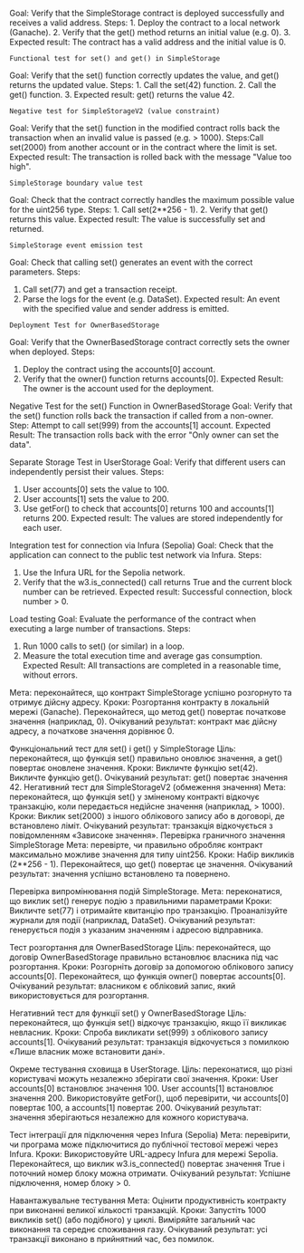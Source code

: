 Goal: Verify that the SimpleStorage contract is deployed successfully and receives a valid address.
 Steps:
    1. Deploy the contract to a local network (Ganache).
    2. Verify that the get() method returns an initial value (e.g. 0).
    3. Expected result: The contract has a valid address and the initial value is 0.

    Functional test for set() and get() in SimpleStorage
  Goal: Verify that the set() function correctly updates the value, and get() returns the updated value.
    Steps:
    1. Call the set(42) function.
    2. Call the get() function.
    3. Expected result: get() returns the value 42.

    Negative test for SimpleStorageV2 (value constraint)
  Goal: Verify that the set() function in the modified contract rolls back the transaction when an invalid value is passed (e.g. > 1000).
Steps:Call set(2000) from another account or in the contract where the limit is set.
Expected result: The transaction is rolled back with the message "Value too high".

    SimpleStorage boundary value test
Goal: Check that the contract correctly handles the maximum possible value for the uint256 type.
    Steps:
    1. Call set(2**256 - 1).
    2. Verify that get() returns this value.
Expected result: The value is successfully set and returned.

    SimpleStorage event emission test
  Goal: Check that calling set() generates an event with the correct parameters.
  Steps: 
  1. Call set(77) and get a transaction receipt.
  2. Parse the logs for the event (e.g. DataSet).
  Expected result: An event with the specified value and sender address is emitted.

    Deployment Test for OwnerBasedStorage
Goal: Verify that the OwnerBasedStorage contract correctly sets the owner when deployed.
  Steps:
  1. Deploy the contract using the accounts[0] account.
  2. Verify that the owner() function returns accounts[0].
Expected Result: The owner is the account used for the deployment.

Negative Test for the set() Function in OwnerBasedStorage
Goal: Verify that the set() function rolls back the transaction if called from a non-owner.
  Step: Attempt to call set(999) from the accounts[1] account.
Expected Result: The transaction rolls back with the error "Only owner can set the data".

Separate Storage Test in UserStorage
Goal: Verify that different users can independently persist their values.
  Steps:
  1. User accounts[0] sets the value to 100.
  2. User accounts[1] sets the value to 200.
  3. Use getFor() to check that accounts[0] returns 100 and accounts[1] returns 200.
Expected result: The values ​​are stored independently for each user.

Integration test for connection via Infura (Sepolia)
Goal: Check that the application can connect to the public test network via Infura.
  Steps:
  1. Use the Infura URL for the Sepolia network.
  2. Verify that the w3.is_connected() call returns True and the current block number can be retrieved.
Expected result: Successful connection, block number > 0.

Load testing
Goal: Evaluate the performance of the contract when executing a large number of transactions.
  Steps:
  1. Run 1000 calls to set() (or similar) in a loop.
  2. Measure the total execution time and average gas consumption.
Expected Result: All transactions are completed in a reasonable time, without errors.


Мета: переконайтеся, що контракт SimpleStorage успішно розгорнуто та отримує дійсну адресу. 
Кроки:
Розгортання контракту в локальній мережі (Ganache). Переконайтеся, що метод get() повертає початкове значення (наприклад, 0). 
Очікуваний результат: контракт має дійсну адресу, а початкове значення дорівнює 0. 

Функціональний тест для set() і get() у SimpleStorage 
Ціль: переконайтеся, що функція set() правильно оновлює значення, а get() повертає оновлене значення. 
Кроки:
Викличте функцію set(42). Викличте функцію get(). Очікуваний результат: get() повертає значення 42. Негативний тест для SimpleStorageV2 (обмеження значення) Мета: переконайтеся, що функція set() у зміненому контракті відкочує транзакцію, коли передається недійсне значення (наприклад, > 1000).
Кроки:
Виклик set(2000) з іншого облікового запису або в договорі, де встановлено ліміт. 
Очікуваний результат: транзакція відкочується з повідомленням «Зависоке значення». 
Перевірка граничного значення SimpleStorage 
Мета: перевірте, чи правильно обробляє контракт максимально можливе значення для типу uint256. 
Кроки:
Набір викликів (2**256 - 1). Переконайтеся, що get() повертає це значення. Очікуваний результат: значення успішно встановлено та повернено. 

Перевірка випромінювання подій SimpleStorage. 
Мета: переконатися, що виклик set() генерує подію з правильними параметрами
Кроки:
Викличте set(77) і отримайте квитанцію про транзакцію. Проаналізуйте журнали для події (наприклад, DataSet). 
Очікуваний результат: генерується подія з указаним значенням і адресою відправника. 

Тест розгортання для OwnerBasedStorage 
Ціль: переконайтеся, що договір OwnerBasedStorage правильно встановлює власника під час розгортання. 
Кроки:
Розгорніть договір за допомогою облікового запису accounts[0]. Переконайтеся, що функція owner() повертає accounts[0]. 
Очікуваний результат: власником є ​​обліковий запис, який використовується для розгортання. 

Негативний тест для функції set() у OwnerBasedStorage 
Ціль: переконайтеся, що функція set() відкочує транзакцію, якщо її викликає невласник. 
Кроки:
Спроба викликати set(999) з облікового запису accounts[1]. 
Очікуваний результат: транзакція відкочується з помилкою «Лише власник може встановити дані». 

Окреме тестування сховища в UserStorage. 
Ціль: переконатися, що різні користувачі можуть незалежно зберігати свої значення.
Кроки:
User accounts[0] встановлює значення 100. User accounts[1] встановлює значення 200. Використовуйте getFor(), щоб перевірити, чи accounts[0] повертає 100, а accounts[1] повертає 200. 
Очікуваний результат: значення зберігаються незалежно для кожного користувача. 

Тест інтеграції для підключення через Infura (Sepolia) 
Мета: перевірити, чи програма може підключитися до публічної тестової мережі через Infura. 
Кроки:
Використовуйте URL-адресу Infura для мережі Sepolia. Переконайтеся, що виклик w3.is_connected() повертає значення True і поточний номер блоку можна отримати. 
Очікуваний результат: Успішне підключення, номер блоку > 0. 

Навантажувальне тестування 
Мета: Оцінити продуктивність контракту при виконанні великої кількості транзакцій. 
Кроки:
Запустіть 1000 викликів set() (або подібного) у циклі. Виміряйте загальний час виконання та середнє споживання газу. 
Очікуваний результат: усі транзакції виконано в прийнятний час, без помилок.